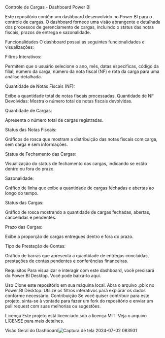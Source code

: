 Controle de Cargas - Dashboard Power BI

Este repositório contém um dashboard desenvolvido no Power BI para o controle de cargas. O dashboard fornece uma visão abrangente e detalhada dos processos de gerenciamento de cargas, incluindo o status das notas fiscais, prazos de entrega e sazonalidade.

Funcionalidades
O dashboard possui as seguintes funcionalidades e visualizações:

Filtros Interativos: 

Permitem que o usuário selecione o ano, mês, datas específicas, código da filial,
número da carga, número da nota fiscal (NF) e rota da carga para uma análise detalhada.

Quantidade de Notas Fiscais (NF):

Exibe a quantidade total de notas fiscais processadas.
Quantidade de NF Devolvidas: Mostra o número total de notas fiscais devolvidas.

Quantidade de Cargas:

Apresenta o número total de cargas registradas.

Status das Notas Fiscais: 

Gráficos de rosca que mostram a distribuição das notas fiscais com carga, sem carga e sem informações.

Status de Fechamento das Cargas: 

Visualização do status de fechamento das cargas, indicando se estão dentro ou fora do prazo.

Sazonalidade: 

Gráfico de linha que exibe a quantidade de cargas fechadas e abertas ao longo do tempo.

Status das Cargas: 

Gráfico de rosca mostrando a quantidade de cargas fechadas, abertas, canceladas e pendentes.

Prazo das Cargas: 

Exibe a proporção de cargas entregues dentro e fora do prazo.

Tipo de Prestação de Contas: 

Gráfico de barras que apresenta a quantidade de entregas concluídas, prestações de contas pendentes e conferências financeiras.

Requisitos
Para visualizar e interagir com este dashboard, você precisará do Power BI Desktop. Você pode baixá-lo aqui.

Uso
Clone este repositório em sua máquina local.
Abra o arquivo .pbix no Power BI Desktop.
Utilize os filtros interativos para explorar os dados conforme necessário.
Contribuição
Se você quiser contribuir para este projeto, sinta-se à vontade para fazer um fork do repositório e enviar um pull request com suas melhorias ou sugestões.

Licença
Este projeto está licenciado sob a licença MIT. Veja o arquivo LICENSE para mais detalhes.

Visão Geral do Dashboard![Captura de tela 2024-07-02 083931](https://github.com/Luiz-campos3/GitHub-projetosBI/assets/174439712/d5a54198-b3e3-44d9-a0d4-e7abfdb5bf96)
